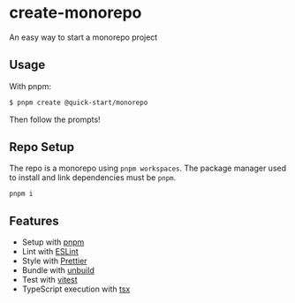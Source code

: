 # create-monorepo

An easy way to start a monorepo project

## Usage

With pnpm:

```bash
$ pnpm create @quick-start/monorepo
```

Then follow the prompts!

## Repo Setup

The repo is a monorepo using `pnpm workspaces`. The package manager used to install and link dependencies must be `pnpm`.

```
pnpm i
```

## Features

- Setup with [pnpm](https://pnpm.io/)
- Lint with [ESLint](https://eslint.org/)
- Style with [Prettier](https://prettier.io/)
- Bundle with [unbuild](https://github.com/unjs/unbuild)
- Test with [vitest](https://vitest.dev/)
- TypeScript execution with [tsx](https://github.com/privatenumber/tsx)
